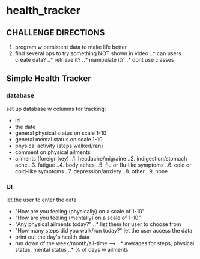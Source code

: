 # health_tracker

## CHALLENGE DIRECTIONS
1. program w persistent data to make life better
2. find several ops to try something NOT shown in video
..* can users create data?
..* retrieve it?
..* manipulate it?
..* dont use classes

## Simple Health Tracker
### database
set up database w columns for tracking:
* id
* the date
* general physical status on scale 1-10
* general mental status on scale 1-10
* physical activity (steps walked/ran)
* comment on physical ailments
* ailments (foreign key)
..1. headache/migraine 
..2. indigestion/stomach ache 
..3. fatigue 
..4. body aches
..5. flu or flu-like symptoms
..6. cold or cold-like symptoms
..7. depression/anxiety
..8. other 
..9. none
    
### UI 
let the user to enter the data
* "How are you feeling (physically) on a scale of 1-10"
* "How are you feeling (mentally) on a scale of 1-10"
* "Any physical ailments today?"
..* list them for user to choose from
* "How many steps did you walk/run today?"
let the user access the data
* print out the day's health data
* run down of the week/month/all-time --> 
..* averages for steps, physical status, mental status
..* % of days w ailments
